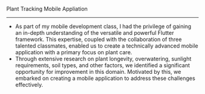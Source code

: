 Plant Tracking Mobile Appliation
********************************************************************************
- As part of my mobile development class, I had the privilege of gaining an in-depth understanding of the versatile and powerful Flutter framework. This expertise, coupled with the collaboration of three talented classmates, enabled us to create a technically advanced mobile application with a primary focus on plant care.
- Through extensive research on plant longevity, overwatering, sunlight requirements, soil types, and other factors, we identified a significant opportunity for improvement in this domain. Motivated by this, we embarked on creating a mobile application to address these challenges effectively.
